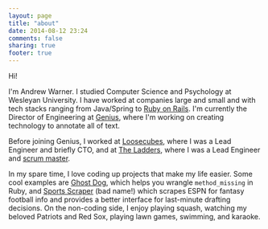 ```yaml
---
layout: page
title: "about"
date: 2014-08-12 23:24
comments: false
sharing: true
footer: true
---
```


Hi!

I'm Andrew Warner. I studied Computer Science and Psychology at Wesleyan University.  I have worked at companies large and small and with tech stacks ranging from Java/Spring to [Ruby on Rails](http://rubyonrails.org/). I'm currently the Director of Engineering at [Genius](http://genius.com), where I'm working on creating technology to annotate all of text.

Before joining Genius, I worked at [Loosecubes](http://www.crunchbase.com/company/loosecubes), where I was a Lead Engineer and briefly CTO, and at [The Ladders](http://www.theladders.com/), where I was a Lead Engineer and [scrum master](http://en.wikipedia.org/wiki/Scrum_%28software_development%29).

In my spare time, I love coding up projects that make my life easier.  Some cool examples are [Ghost Dog](https://github.com/a-warner/ghost_dog), which helps you wrangle `method_missing` in Ruby, and [Sports Scraper](https://github.com/a-warner/sports-scraper) (bad name!) which scrapes ESPN for fantasy football info and provides a better interface for last-minute drafting decisions.  On the non-coding side, I enjoy playing squash, watching my beloved Patriots and Red Sox, playing lawn games, swimming, and karaoke.
